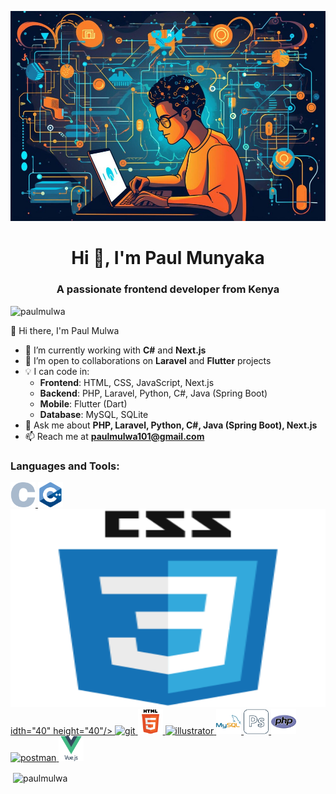 
![My image](./p.jpg)
<h1 align="center">Hi 👋, I'm Paul Munyaka </h1>
<h3 align="center">A passionate frontend developer from Kenya</h3>

<p align="left"> <img src="https://komarev.com/ghpvc/?username=paulmulwa&label=Profile%20views&color=0e75b6&style=flat" alt="paulmulwa" /> </p>

 👋 Hi there, I'm Paul Mulwa

- 🔭 I’m currently working with **C#** and **Next.js**
- 👯 I’m open to collaborations on **Laravel** and **Flutter** projects
- 💡 I can code in:
  - **Frontend**: HTML, CSS, JavaScript, Next.js
  - **Backend**: PHP, Laravel, Python, C#, Java (Spring Boot)
  - **Mobile**: Flutter (Dart)
  - **Database**: MySQL, SQLite
- 💬 Ask me about **PHP, Laravel, Python, C#, Java (Spring Boot), Next.js**
- 📫 Reach me at **paulmulwa101@gmail.com**
<h3 align="left">Languages and Tools:</h3>
<p align="left"> <a href="https://www.cprogramming.com/" target="_blank" rel="noreferrer"> <img src="https://raw.githubusercontent.com/devicons/devicon/master/icons/c/c-original.svg" alt="c" width="40" height="40"/> </a> <a href="https://www.w3schools.com/cpp/" target="_blank" rel="noreferrer"> <img src="https://raw.githubusercontent.com/devicons/devicon/master/icons/cplusplus/cplusplus-original.svg" alt="cplusplus" width="40" height="40"/> </a> <a href="https://www.w3schools.com/css/" target="_blank" rel="noreferrer"> <img src="https://raw.githubusercontent.com/devicons/devicon/master/icons/css3/css3-original-wordmark.svg" alt="css3" w<img width="950" height="317" alt="567" src="https://github.com/user-attachments/assets/cf0cd65f-c41f-40d6-b117-2412e56e7793" />
idth="40" height="40"/> </a> <a href="https://git-scm.com/" target="_blank" rel="noreferrer"> <img src="https://www.vectorlogo.zone/logos/git-scm/git-scm-icon.svg" alt="git" width="40" height="40"/> </a> <a href="https://www.w3.org/html/" target="_blank" rel="noreferrer"> <img src="https://raw.githubusercontent.com/devicons/devicon/master/icons/html5/html5-original-wordmark.svg" alt="html5" width="40" height="40"/> </a> <a href="https://www.adobe.com/in/products/illustrator.html" target="_blank" rel="noreferrer"> <img src="https://www.vectorlogo.zone/logos/adobe_illustrator/adobe_illustrator-icon.svg" alt="illustrator" width="40" height="40"/> </a>
 </a> <a href="https://www.mysql.com/" target="_blank" rel="noreferrer"> <img src="https://raw.githubusercontent.com/devicons/devicon/master/icons/mysql/mysql-original-wordmark.svg" alt="mysql" width="40" height="40"/> </a> <a href="https://www.photoshop.com/en" target="_blank" rel="noreferrer"> <img src="https://raw.githubusercontent.com/devicons/devicon/master/icons/photoshop/photoshop-line.svg" alt="photoshop" width="40" height="40"/> </a> <a href="https://www.php.net" target="_blank" rel="noreferrer"> <img src="https://raw.githubusercontent.com/devicons/devicon/master/icons/php/php-original.svg" alt="php" width="40" height="40"/> </a> <a href="https://postman.com" target="_blank" rel="noreferrer"> <img src="https://www.vectorlogo.zone/logos/getpostman/getpostman-icon.svg" alt="postman" width="40" height="40"/> </a> <a href="https://vuejs.org/" target="_blank" rel="noreferrer"> <img src="https://raw.githubusercontent.com/devicons/devicon/master/icons/vuejs/vuejs-original-wordmark.svg" alt="vuejs" width="40" height="40"/> </a> </p>
<p>&nbsp;<img align="center" src="https://github-readme-stats.vercel.app/api?username=paulmulwa&show_icons=true&locale=en" alt="paulmulwa" /></p>

